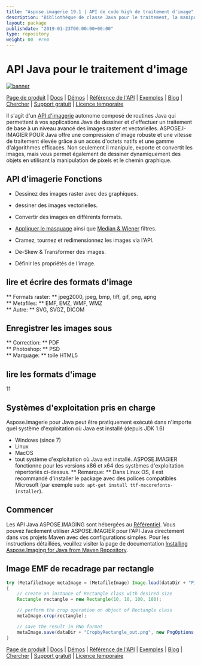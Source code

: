 ```yaml
---
title: "Aspose.imagerie 19.1 | API de code high de traitement d'image" 
description: "Bibliothèque de classe Java pour le traitement, la manipulation et la conversion de l'image. Prend en charge le masquage, les filtres, le deskew, la transformation de la matrice, les formes, le tramage et les vecteurs." 
layout: package
publishdate: "2019-01-23T00:00:00+00:00"
type: repository
weight: 00	#rem
---
```


# API Java pour le traitement d'image
[![banner](../aspose_imaging-for-java-banner.png)](./)

[Page de produit](https://products.aspose.com/imaging/java) | [Docs](https://docs.aspose.com/imaging/java/) | [Démos](https://products.aspose.app/imaging/family) | [Référence de l'API](https://apireference.aspose.com/imaging/java) | [Exemples](https://github.com/aspose-imaging/Aspose.Imaging-for-Java) | [Blog](https://blog.aspose.com/category/imaging/) | [Chercher](https://search.aspose.com/) | [Support gratuit](https://forum.aspose.com/c/imaging) | [Licence temporaire](https://purchase.aspose.com/temporary-license)

Il s'agit d'un [API d'imagerie](https://products.aspose.com/imaging/java) autonome composé de routines Java qui permettent à vos applications Java de dessiner et d'effectuer un traitement de base à un niveau avancé des images raster et vectorielles.
ASPOSE.I-IMAGIER POUR Java offre une compression d'image robuste et une vitesse de traitement élevée grâce à un accès d'octets natifs et une gamme d'algorithmes efficaces. Non seulement il manipule, exporte et convertit les images, mais vous permet également de dessiner dynamiquement des objets en utilisant la manipulation de pixels et le chemin graphique.

## API d'imagerie Fonctions
- Dessinez des images raster avec des graphiques.
- dessiner des images vectorielles.
- Convertir des images en différents formats.

- [Appliquer le masquage](https://docs.aspose.com/imaging/java/applying-masking-to-images/) ainsi que [Median & Wiener](https://docs.aspose.com/imaging/java/applying-median-and-wiener-filters/) filtres.
- Cramez, tournez et redimensionnez les images via l'API.
- De-Skew & Transformer des images.
- Définir les propriétés de l'image.

## lire et écrire des formats d'image
** Formats raster: ** jpeg2000, jpeg, bmp, tiff, gif, png, apng \
** Metafiles: ** EMF, EMZ, WMF, WMZ \
** Autre: ** SVG, SVGZ, DICOM

## Enregistrer les images sous
** Correction: ** PDF \
** Photoshop: ** PSD \
** Marquage: ** toile HTML5

## lire les formats d'image
11

## Systèmes d'exploitation pris en charge
Aspose.imagerie pour Java peut être pratiquement exécuté dans n'importe quel système d'exploitation où Java est installé (depuis JDK 1.6)
- Windows (since 7)
- Linux
- MacOS
- tout système d'exploitation où Java est installé.
ASPOSE.IMAGIER fonctionne pour les versions x86 et x64 des systèmes d'exploitation répertoriés ci-dessus.
** Remarque: ** Dans Linux OS, il est recommandé d'installer le package avec des polices compatibles Microsoft (par exemple `sudo apt-get install ttf-mscorefonts-installer`).

## Commencer

Les API Java ASPOSE.IMAGING sont hébergées au [Référentiel](https://releases.aspose.com/imaging/java/). Vous pouvez facilement utiliser ASPOSE.IMAGIER pour l'API Java directement dans vos projets Maven avec des configurations simples. Pour les instructions détaillées, veuillez visiter la page de documentation [Installing Aspose.Imaging for Java from Maven Repository](https://docs.aspose.com/imaging/java/installation/).

## Image EMF de recadrage par rectangle

```java
try (MetafileImage metaImage = (MetafileImage) Image.load(dataDir + "Picture1.emf"))
{
	// create an instance of Rectangle class with desired size
	Rectangle rectangle = new Rectangle(10, 10, 100, 100);

	// perform the crop operation on object of Rectangle class
	metaImage.crop(rectangle);

	// save the result in PNG format
	metaImage.save(dataDir + "CropbyRectangle_out.png", new PngOptions());
}
```

[Page de produit](https://products.aspose.com/imaging/java) | [Docs](https://docs.aspose.com/imaging/java/) | [Démos](https://products.aspose.app/imaging/family) | [Référence de l'API](https://apireference.aspose.com/imaging/java) | [Exemples](https://github.com/aspose-imaging/Aspose.Imaging-for-Java) | [Blog](https://blog.aspose.com/category/imaging/) | [Chercher](https://search.aspose.com/) | [Support gratuit](https://forum.aspose.com/c/imaging) | [Licence temporaire](https://purchase.aspose.com/temporary-license)
